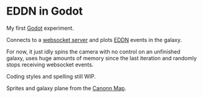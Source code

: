 EDDN in Godot
=============

My first [Godot](https://godotengine.org/) experiment.

Connects to a [websocket server](https://eddn-realtime.space/) and
plots [EDDN](https://github.com/EDCD/EDDN) events in the galaxy.

For now, it just idly spins the camera with no control on an unfinished
galaxy, uses huge amounts of memory since the last iteration and randomly
stops receiving websocket events.

Coding styles and spelling still WIP.

Sprites and galaxy plane from the [Canonn Map](https://map.canonn.tech/).
